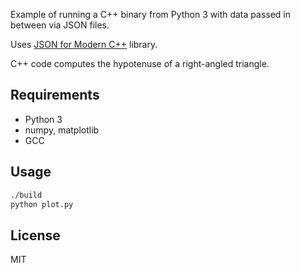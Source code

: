 Example of running a C++ binary from Python 3 with data passed in between
via JSON files.

Uses [JSON for Modern C++](https://github.com/nlohmann/json) library.

C++ code computes the hypotenuse of a right-angled triangle.

## Requirements

 - Python 3
 - numpy, matplotlib
 - GCC

## Usage

```bash
./build
python plot.py
```

## License

MIT
